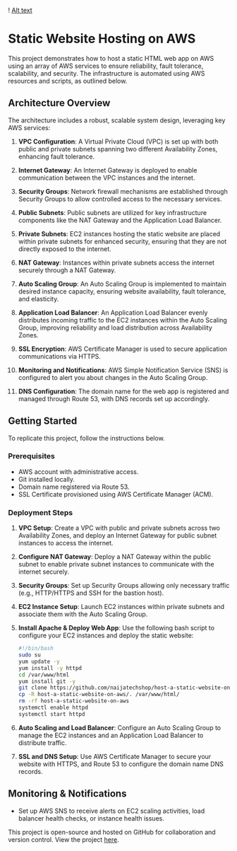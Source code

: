 ! [Alt text](/VPC.png)
# Static Website Hosting on AWS

This project demonstrates how to host a static HTML web app on AWS using an array of AWS services to ensure reliability, fault tolerance, scalability, and security. The infrastructure is automated using AWS resources and scripts, as outlined below.

## Architecture Overview

The architecture includes a robust, scalable system design, leveraging key AWS services:

1. **VPC Configuration**: A Virtual Private Cloud (VPC) is set up with both public and private subnets spanning two different Availability Zones, enhancing fault tolerance.
   
2. **Internet Gateway**: An Internet Gateway is deployed to enable communication between the VPC instances and the internet.

3. **Security Groups**: Network firewall mechanisms are established through Security Groups to allow controlled access to the necessary services.

4. **Public Subnets**: Public subnets are utilized for key infrastructure components like the NAT Gateway and the Application Load Balancer.

5. **Private Subnets**: EC2 instances hosting the static website are placed within private subnets for enhanced security, ensuring that they are not directly exposed to the internet.

6. **NAT Gateway**: Instances within private subnets access the internet securely through a NAT Gateway.

7. **Auto Scaling Group**: An Auto Scaling Group is implemented to maintain desired instance capacity, ensuring website availability, fault tolerance, and elasticity.

8. **Application Load Balancer**: An Application Load Balancer evenly distributes incoming traffic to the EC2 instances within the Auto Scaling Group, improving reliability and load distribution across Availability Zones.

9. **SSL Encryption**: AWS Certificate Manager is used to secure application communications via HTTPS.

10. **Monitoring and Notifications**: AWS Simple Notification Service (SNS) is configured to alert you about changes in the Auto Scaling Group.

11. **DNS Configuration**: The domain name for the web app is registered and managed through Route 53, with DNS records set up accordingly.

## Getting Started

To replicate this project, follow the instructions below.

### Prerequisites

- AWS account with administrative access.
- Git installed locally.
- Domain name registered via Route 53.
- SSL Certificate provisioned using AWS Certificate Manager (ACM).

### Deployment Steps

1. **VPC Setup**: Create a VPC with public and private subnets across two Availability Zones, and deploy an Internet Gateway for public subnet instances to access the internet.

2. **Configure NAT Gateway**: Deploy a NAT Gateway within the public subnet to enable private subnet instances to communicate with the internet securely.

3. **Security Groups**: Set up Security Groups allowing only necessary traffic (e.g., HTTP/HTTPS and SSH for the bastion host).

4. **EC2 Instance Setup**: Launch EC2 instances within private subnets and associate them with the Auto Scaling Group.

5. **Install Apache & Deploy Web App**: Use the following bash script to configure your EC2 instances and deploy the static website:

    ```bash
    #!/bin/bash
    sudo su
    yum update -y
    yum install -y httpd
    cd /var/www/html
    yum install git -y
    git clone https://github.com/naijatechshop/host-a-static-website-on-aws.git
    cp -R host-a-static-website-on-aws/. /var/www/html/
    rm -rf host-a-static-website-on-aws
    systemctl enable httpd
    systemctl start httpd
    ```

6. **Auto Scaling and Load Balancer**: Configure an Auto Scaling Group to manage the EC2 instances and an Application Load Balancer to distribute traffic.

7. **SSL and DNS Setup**: Use AWS Certificate Manager to secure your website with HTTPS, and Route 53 to configure the domain name DNS records.

## Monitoring & Notifications

- Set up AWS SNS to receive alerts on EC2 scaling activities, load balancer health checks, or instance health issues.


This project is open-source and hosted on GitHub for collaboration and version control. View the project [here](https://github.com/naijatechshop/host-a-static-website-on-aws).

